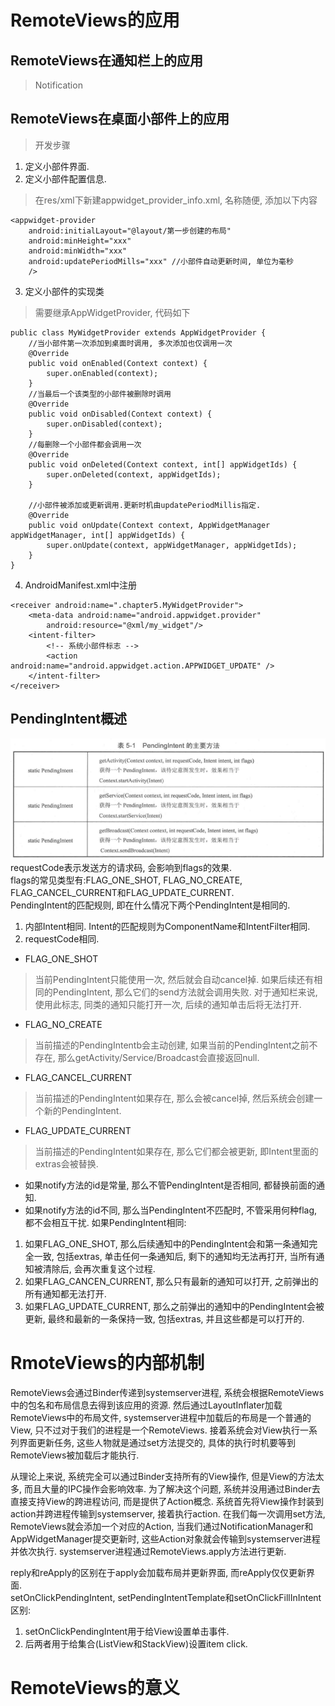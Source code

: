 # RemoteViews的应用
## RemoteViews在通知栏上的应用
> Notification

## RemoteViews在桌面小部件上的应用
> 开发步骤

1. 定义小部件界面.
2. 定义小部件配置信息.
> 在res/xml下新建appwidget_provider_info.xml, 名称随便, 添加以下内容


```
<appwidget-provider 
    android:initialLayout="@layout/第一步创建的布局"
    android:minHeight="xxx"
    android:minWidth="xxx"
    android:updatePeriodMills="xxx" //小部件自动更新时间, 单位为毫秒
    />
```

3. 定义小部件的实现类
> 需要继承AppWidgetProvider, 代码如下

```
public class MyWidgetProvider extends AppWidgetProvider {
    //当小部件第一次添加到桌面时调用, 多次添加也仅调用一次
    @Override
    public void onEnabled(Context context) {
        super.onEnabled(context);
    }
    //当最后一个该类型的小部件被删除时调用
    @Override
    public void onDisabled(Context context) {
        super.onDisabled(context);
    }
    //每删除一个小部件都会调用一次
    @Override
    public void onDeleted(Context context, int[] appWidgetIds) {
        super.onDeleted(context, appWidgetIds);
    }

    //小部件被添加或更新调用.更新时机由updatePeriodMillis指定.
    @Override
    public void onUpdate(Context context, AppWidgetManager appWidgetManager, int[] appWidgetIds) {
        super.onUpdate(context, appWidgetManager, appWidgetIds);
    }
}
```

4. AndroidManifest.xml中注册

```
<receiver android:name=".chapter5.MyWidgetProvider">
    <meta-data android:name="android.appwidget.provider"
        android:resource="@xml/my_widget"/>
    <intent-filter>
        <!-- 系统小部件标志 -->
        <action android:name="android.appwidget.action.APPWIDGET_UPDATE" />
    </intent-filter>
</receiver>
```

## PendingIntent概述
![image](https://raw.githubusercontent.com/weikano/NoteResources/master/2.png)
requestCode表示发送方的请求码, 会影响到flags的效果.  
flags的常见类型有:FLAG_ONE_SHOT, FLAG_NO_CREATE, FLAG_CANCEL_CURRENT和FLAG_UPDATE_CURRENT.  
PendingIntent的匹配规则, 即在什么情况下两个PendingIntent是相同的.
1. 内部Intent相同. Intent的匹配规则为ComponentName和IntentFilter相同.
2. requestCode相同.

- FLAG_ONE_SHOT
> 当前PendingIntent只能使用一次, 然后就会自动cancel掉. 如果后续还有相同的PendingIntent, 那么它们的send方法就会调用失败. 对于通知栏来说, 使用此标志, 同类的通知只能打开一次, 后续的通知单击后将无法打开.

- FLAG_NO_CREATE
> 当前描述的PendingIntentb会主动创建, 如果当前的PendingIntent之前不存在, 那么getActivity/Service/Broadcast会直接返回null. 

- FLAG_CANCEL_CURRENT
> 当前描述的PendingIntent如果存在, 那么会被cancel掉, 然后系统会创建一个新的PendingIntent. 

- FLAG_UPDATE_CURRENT
> 当前描述的PendingIntent如果存在, 那么它们都会被更新, 即Intent里面的extras会被替换.

- 如果notify方法的id是常量, 那么不管PendingIntent是否相同, 都替换前面的通知.
- 如果notify方法的id不同, 那么当PendingIntent不匹配时, 不管采用何种flag, 都不会相互干扰. 如果PendingIntent相同:
1. 如果FLAG_ONE_SHOT, 那么后续通知中的PendingIntent会和第一条通知完全一致, 包括extras, 单击任何一条通知后, 剩下的通知均无法再打开, 当所有通知被清除后, 会再次重复这个过程. 
2. 如果FLAG_CANCEN_CURRENT, 那么只有最新的通知可以打开, 之前弹出的所有通知都无法打开. 
3. 如果FLAG_UPDATE_CURRENT, 那么之前弹出的通知中的PendingIntent会被更新, 最终和最新的一条保持一致, 包括extras, 并且这些都是可以打开的.

# RmoteViews的内部机制
RemoteViews会通过Binder传递到systemserver进程, 系统会根据RemoteViews中的包名和布局信息去得到该应用的资源. 然后通过LayoutInflater加载RemoteViews中的布局文件, systemserver进程中加载后的布局是一个普通的View, 只不过对于我们的进程是一个RemoteViews. 接着系统会对View执行一系列界面更新任务, 这些人物就是通过set方法提交的, 具体的执行时机要等到RemoteViews被加载后才能执行.  
  
    
从理论上来说, 系统完全可以通过Binder支持所有的View操作, 但是View的方法太多, 而且大量的IPC操作会影响效率. 为了解决这个问题, 系统并没用通过Binder去直接支持View的跨进程访问, 而是提供了Action概念. 系统首先将View操作封装到action并跨进程传输到systemserver, 接着执行action. 在我们每一次调用set方法, RemoteViews就会添加一个对应的Action, 当我们通过NotificationManager和AppWidgetManager提交更新时, 这些Action对象就会传输到systemserver进程并依次执行. systemserver进程通过RemoteViews.apply方法进行更新.  
  
  
reply和reApply的区别在于apply会加载布局并更新界面, 而reApply仅仅更新界面.  
setOnClickPendingIntent, setPendingIntentTemplate和setOnClickFillInIntent区别:
1. setOnClickPendingIntent用于给View设置单击事件.
2. 后两者用于给集合(ListView和StackView)设置item click.

# RemoteViews的意义
